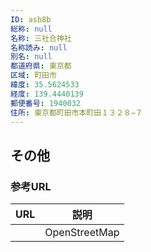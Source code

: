 ```yaml
---
ID: asb8b
総称: null
名称: 三社合神社
名称読み: null
別名: null
都道府県: 東京都
区域: 町田市
緯度: 35.5624533
経度: 139.4440139
郵便番号: 1940032
住所: 東京都町田市本町田１３２８−７
---
```


## その他

### 参考URL

| URL | 説明          |
| --- | ------------- |
|     | OpenStreetMap |
